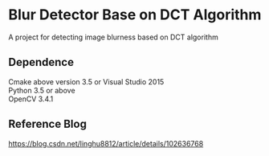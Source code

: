 # Blur Detector Base on DCT Algorithm
A project for detecting image blurness based on DCT algorithm<br>

## Dependence
Cmake above version 3.5 or Visual Studio 2015<br>
Python 3.5 or above<br>
OpenCV 3.4.1<br>

## Reference Blog
https://blog.csdn.net/linghu8812/article/details/102636768<br>
